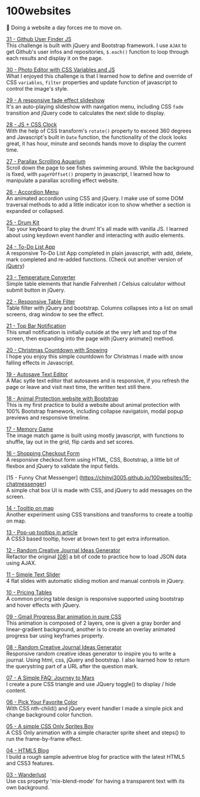 # 100websites
🚀 Doing a website a day forces me to move on.


[31 - Github User Finder JS](https://chinyi3005.github.io/100websites/31-github-user-finder)  
This challenge is built with jQuery and Bootstrap framework. I use `AJAX` to get Github's user infos and repositories, `$.each()` function to loop through each results and display it on the page.

[30 - Photo Editor with CSS Variables and JS](https://chinyi3005.github.io/100websites/30-photo-editor)  
What I enjoyed this challenge is that I learned how to define and override of CSS `variables`, `filter` properties and update function of javascript to control the image's style.

[29 - A responsive fade effect slideshow](https://chinyi3005.github.io/100websites/29-fade-slideshow)  
It's an auto-playing slideshow with navigation menu, including CSS `fade` transition and jQuery code to calculates the next slide to display.

[28 - JS + CSS Clock](https://chinyi3005.github.io/100websites/28-clock)  
With the help of CSS transform's `rotate()` property to exceed 360 degrees and Javascript's built in `Date` function, the functionality of the clock looks great, it has hour, minute and seconds hands move to display the current time.  

[27 - Parallax Scrolling Aquarium](https://chinyi3005.github.io/100websites/27-parallax-aquarium)  
Scroll down the page to see fishes swimming around. While the background is fixed, with `pageYOffset()` property in javascript, I learned how to manipulate a parallax scrolling effect website.

[26 - Accordion Menu](https://chinyi3005.github.io/100websites/26-accordion-menu)  
An animated accordion using CSS and jQuery. I make use of some DOM traversal methods to add a little indicator icon to show whether a section is expanded or collapsed.  

[25 - Drum Kit](https://chinyi3005.github.io/100websites/25-drumkit)  
Tap your keyboard to play the drum! It's all made with vanilla JS. I learned about using keydown event handler and interacting with audio elements.

[24 - To-Do List App](https://chinyi3005.github.io/100websites/24-todolist)  
A responsive To-Do List App completed in plain javascript, with add, delete, mark completed and re-added functions. (Check out another version of [jQuery](https://github.com/chinyi3005/100websites/blob/master/24-todolist/js/dojquery.js))

[23 - Temperature Converter](https://chinyi3005.github.io/100websites/23-temparature-converter)  
Simple table elements that handle Fahrenheit / Celsius calculator without submit button in jQuery.

[22 - Responsive Table Filter](https://chinyi3005.github.io/100websites/22-table-filter)  
Table filter with jQuery and bootstrap. Columns collapses into a list on small screens, drag window to see the effect.

[21 - Top Bar Notification](https://chinyi3005.github.io/100websites/21-notification)  
This small notification is initially outside at the very left and top of the screen, then expanding into the page with jQuery animate() method.  

[20 - Christmas Countdown with Snowing](https://chinyi3005.github.io/100websites/20-christmas-countdown)  
I hope you enjoy this simple countdown for Christmas I made with snow falling effects in Javascript.

[19 - Autosave Text Editor](https://chinyi3005.github.io/100websites/19-texteditor)  
A Mac sytle text editor that autosaves and is responsive, if you refresh the page or leave and visit next time, the written text still there.  

[18 - Animal Protection website with Bootstrap](https://chinyi3005.github.io/100websites/18-bootstrap-zookeeper)  
This is my first practice to build a website about animal protection with 100% Bootstrap framework, including collapse navigatoin, modal popup previews and responsive timeline.

[17 - Memory Game](https://chinyi3005.github.io/100websites/17-memory-game)  
The image match game is built using mostly javascript, with functions to shuffle, lay out in the grid, flip cards and set scores.  

[16 - Shopping Checkout Form](https://chinyi3005.github.io/100websites/16-checkout-form)  
A responsive checkout form using HTML, CSS, Bootstrap, a little bit of flexbox and jQuery to validate the input fields.  

[15 - Funny Chat Messenger]
(https://chinyi3005.github.io/100websites/15-chatmessenger)  
A simple chat box UI is made with CSS, and jQuery to add messages on the screen.

[14 - Tooltip on map](https://chinyi3005.github.io/100websites/14-tooltip-map)  
Another experiment using CSS transitions and transforms to create a tooltip on map.

[13 - Pop-up tooltips in article](https://chinyi3005.github.io/100websites/13-tooltip-article)  
A CSS3 based tooltip, hover at brown text to get extra information.  

[12 - Random Creative Journal Ideas Generator](https://chinyi3005.github.io/100websites/12-random-inspiration-ajax/index.html)  
Refactor the original [[08]](https://chinyi3005.github.io/100websites/08-random-inspiration) a bit of code to practice how to load JSON data using AJAX.  

[11 - Simple Text Slider](https://chinyi3005.github.io/100websites/11-simple-slider)  
4 flat slides with automatic sliding motion and manual controls in jQuery.  

[10 - Pricing Tables](https://chinyi3005.github.io/100websites/10-pricingtable)  
A common pricing table design is responsive supported using bootstrap and hover effects with jQuery.

[09 - Gmail Progress Bar animation in pure CSS](https://chinyi3005.github.io/100websites/09-gmail-loading)  
This animation is composed of 2 layers, one is given a gray border and linear-gradient background, another is to create an overlay animated progress bar using keyframes property.  

[08 - Random Creative Journal Ideas Generator](https://chinyi3005.github.io/100websites/08-random-inspiration)  
Responsive random creative ideas generator to inspire you to write a journal. Using html, css, jQuery and bootstrap. I also learned how to return the querystring part of a URL after the question mark.

[07 - A Simple FAQ: Journey to Mars](https://chinyi3005.github.io/100websites/07-faq)  
I create a pure CSS triangle and use JQuery toggle() to display / hide content.

[06 - Pick Your Favorite Color](https://chinyi3005.github.io/100websites/06-pickcolor)  
With CSS nth-child() and jQuery event handler I made a simple pick and change background color function.

[05 - A simple CSS Only Sprites Boy](https://chinyi3005.github.io/100websites/05-sprites-boy)  
A CSS Only animation with a simple character sprite sheet and steps() to run the frame-by-frame effect.

[04 - HTML5 Blog](https://chinyi3005.github.io/100websites/04-html5blog)  
I build a rough sample adventrue blog for practice with the latest HTML5 and CSS3 features.

[03 - Wanderlust](https://chinyi3005.github.io/100websites/03-wanderlust-font)  
Use css property 'mix-blend-mode' for having a transparent text with its own background.
